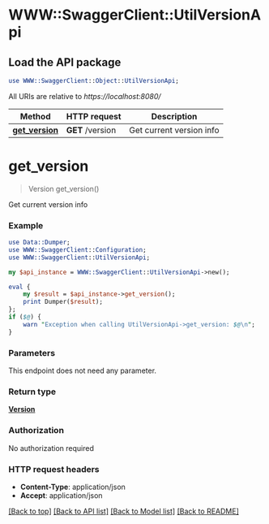 # WWW::SwaggerClient::UtilVersionApi

## Load the API package
```perl
use WWW::SwaggerClient::Object::UtilVersionApi;
```

All URIs are relative to *https://localhost:8080/*

Method | HTTP request | Description
------------- | ------------- | -------------
[**get_version**](UtilVersionApi.md#get_version) | **GET** /version | Get current version info


# **get_version**
> Version get_version()

Get current version info

### Example 
```perl
use Data::Dumper;
use WWW::SwaggerClient::Configuration;
use WWW::SwaggerClient::UtilVersionApi;

my $api_instance = WWW::SwaggerClient::UtilVersionApi->new();

eval { 
    my $result = $api_instance->get_version();
    print Dumper($result);
};
if ($@) {
    warn "Exception when calling UtilVersionApi->get_version: $@\n";
}
```

### Parameters
This endpoint does not need any parameter.

### Return type

[**Version**](Version.md)

### Authorization

No authorization required

### HTTP request headers

 - **Content-Type**: application/json
 - **Accept**: application/json

[[Back to top]](#) [[Back to API list]](../README.md#documentation-for-api-endpoints) [[Back to Model list]](../README.md#documentation-for-models) [[Back to README]](../README.md)

